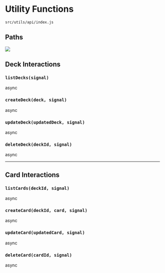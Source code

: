 
# Utility Functions
`src/utils/api/index.js`

## Paths
![](FlashcardPaths.png)

## Deck Interactions

### `listDecks(signal)`
async

### `createDeck(deck, signal)`
async

### `updateDeck(updatedDeck, signal)`
async

### `deleteDeck(deckId, signal)`
async

<hr>

## Card Interactions

### `listCards(deckId, signal)`
async

### `createCard(deckId, card, signal)`
async

### `updateCard(updatedCard, signal)`
async

### `deleteCard(cardId, signal)`
async